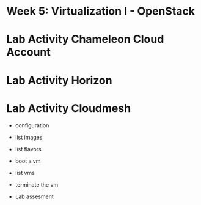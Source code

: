 # Week 5: Virtualization I - OpenStack

# Lab Activity Chameleon Cloud Account

# Lab Activity Horizon

# Lab Activity Cloudmesh

* configuration
* list images
* list flavors
* boot a vm
* list vms
* terminate the vm

* Lab assesment



